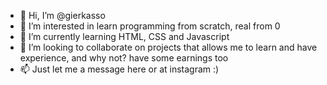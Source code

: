 - 👋 Hi, I’m @gierkasso
- 👀 I’m interested in learn programming from scratch, real from 0
- 🌱 I’m currently learning HTML, CSS and Javascript
- 💞️ I’m looking to collaborate on projects that allows me to learn and have experience, and why not? have some earnings too
- 📫 Just let me a message here or at instagram :)

<!---
Gierkasso/Gierkasso is a ✨ special ✨ repository because its `README.md` (this file) appears on your GitHub profile.
You can click the Preview link to take a look at your changes.
--->
